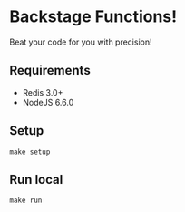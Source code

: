 # Backstage Functions!
Beat your code for you with precision!

## Requirements

- Redis 3.0+
- NodeJS 6.6.0

## Setup

    make setup

## Run local

    make run
